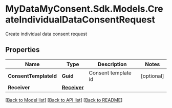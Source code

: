 # MyDataMyConsent.Sdk.Models.CreateIndividualDataConsentRequest
Create individual data consent request

## Properties

Name | Type | Description | Notes
------------ | ------------- | ------------- | -------------
**ConsentTemplateId** | **Guid** | Consent template id | [optional] 
**Receiver** | [**Receiver**](Receiver.md) |  | 

[[Back to Model list]](../README.md#documentation-for-models) [[Back to API list]](../README.md#documentation-for-api-endpoints) [[Back to README]](../README.md)

